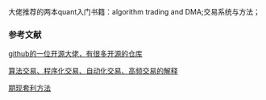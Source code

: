 大佬推荐的两本quant入门书籍：algorithm trading and DMA;交易系统与方法；







### 参考文献
[github的一位开源大佬，有很多开源的仓库](https://github.com/yutiansut)

[算法交易、程序化交易、自动化交易、高频交易的解释](https://zhuanlan.zhihu.com/p/62646138)

[期现套利方法](https://www.fmz.com/digest-topic/7990)